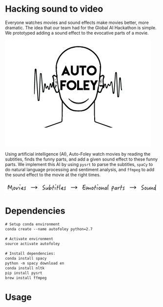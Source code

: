 # Hacking sound to video

Everyone watches movies and sound effects make movies better, more dramatic. The idea that our team had for the Global AI Hackathon is simple. We prototyped adding a sound effect to the evocative parts of a movie.

![](img/autofoley-head-smile.png)

Using artificial intelligence (AI), Auto-Foley watch movies by reading the subtitles, finds the funny parts, and add a given sound effect to these funny parts. We implement this AI by using `pysrt` to parse the subtitles, `spaCy` to do natural language processing and sentiment analysis, and `ffmpeg` to add the sound effect to the movie at the right times.

![Concept](img/concept.png)

# Dependencies

```
# Setup conda environment
conda create --name autofoley python=2.7

# Activate environment
source activate autofoley

# Install dependencies:
conda install spacy
python -m spacy download en
conda install nltk
pip install pysrt
brew install ffmpeg
```

# Usage

